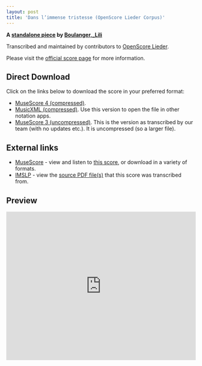 ```yaml
---
layout: post
title: 'Dans l’immense tristesse (OpenScore Lieder Corpus)'
---
```


__A [standalone piece](https://fourscoreandmore.org/openscore/lieder/Boulanger%2C_Lili/_/) by [Boulanger,_Lili](https://fourscoreandmore.org/openscore/lieder/Boulanger%2C_Lili)__

Transcribed and maintained by contributors to [OpenScore Lieder].

Please visit the [official score page] for more information.

[official score page]: https://musescore.com/openscore-lieder-corpus/scores/5983777
[OpenScore Lieder]: https://musescore.com/openscore-lieder-corpus

## Direct Download

Click on the links below to download the score in your preferred format:
- [MuseScore 4 (compressed)](https://fourscoreandmore.org/openscore/lieder/Boulanger%2C_Lili/_/Dans_l%E2%80%99immense_tristesse.mscz).
- [MusicXML (compressed)](https://fourscoreandmore.org/openscore/lieder/Boulanger%2C_Lili/_/Dans_l%E2%80%99immense_tristesse.mxl). Use this version to open the file in other notation apps.
- [MuseScore 3 (uncompressed)](https://raw.githubusercontent.com/OpenScore/Lieder/refs/heads/main/scores/Boulanger%2C_Lili/_/Dans_l%E2%80%99immense_tristesse/lc5983777.mscx). This is the version as transcribed by our team (with no updates etc.). It is uncompressed (so a larger file).

## External links

- [MuseScore] - view and listen to [this score][MuseScore], or download in a variety of formats.
- [IMSLP] - view the [source PDF file(s)][IMSLP] that this score was transcribed from.

[MuseScore]: https://musescore.com/score/5983777
[IMSLP]: https://imslp.org/wiki/Special:ReverseLookup/456168

## Preview

<iframe width="100%" height="394" src="https://musescore.com/openscore-lieder-corpus/scores/5983777/embed" frameborder="0" allowfullscreen allow="autoplay; fullscreen"></iframe>
